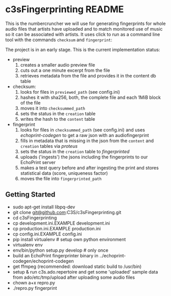  c3sFingerprinting README
==========================

This is the numbercruncher we will use for generating fingerprints for whole 
audio files that artists have uploaded and to match monitored use of music so it 
can be associated with artists. It uses click to run as a command line tool
with the commands `checksum` and `fingerprint`:

The project is in an early stage. This is the current implementation status:

* preview
    1. creates a smaller audio preview file
    2. cuts out a one minute excerpt from the file
    3. retrieves metadata from the file and provides it in the content db table
* checksum:
    1. looks for files in `previewed_path` (see config.ini)
    2. hashes it with sha256, both, the complete file and each 1MiB block of the file
    3. moves it into `checksummed_path`
    4. sets the status in the `creation` table
    5. writes the hash to the `content` table
* fingerprint
    1. looks for files in `checksummed_path` (see config.ini) and uses *echoprint-codegen* to get a raw json with an audiofingerprint
    3. fills in metadata that is missing in the json from the `content` and `creation` tables via *proteus*
    4. sets the status in the `creation` table to *fingerprinted*
    5. uploads ('ingests') the jsons including the fingerprints to our EchoPrint server
    6. makes a test query before and after ingesting the print and stores statistical data (score, uniqueness factor)
    7. moves the file into `fingerprinted_path`

Getting Started
---------------

* sudo apt-get install libpq-dev
* git clone git@github.com:C3S/c3sFingerprinting.git 
* cd c3sFingerprinting
* cp development.ini.EXAMPLE development.ini 
* cp production.ini.EXAMPLE production.ini
* cp config.ini.EXAMPLE config.ini
* pip install virtualenv # setup own python environment
* virtualenv env
* env/bin/python setup.py develop # only once
* build an EchoPrint fingerprinter binary in ../echoprint-codegen/echoprint-codegen
* get ffmpeg (recommended: download static build to /usr/bin)
* setup & run c3s.ado.repertoire and get some 'uploaded' sample data from 
  ado/etc/tmp/upload after uploading some audio files
* chown a+x repro.py
* ./repro.py fingerprint